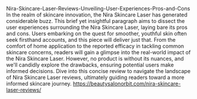 Nira-Skincare-Laser-Reviews-Unveiling-User-Experiences-Pros-and-Cons
In the realm of skincare innovation, the Nira Skincare Laser has generated considerable buzz.
This brief yet insightful paragraph aims to dissect the user experiences surrounding the Nira Skincare Laser, laying bare its pros and cons. Users embarking on the quest for smoother, youthful skin often seek firsthand accounts, and this piece will deliver just that. From the comfort of home application to the reported efficacy in tackling common skincare concerns, readers will gain a glimpse into the real-world impact of the Nira Skincare Laser. However, no product is without its nuances, and we'll candidly explore the drawbacks, ensuring potential users make informed decisions. Dive into this concise review to navigate the landscape of Nira Skincare Laser reviews, ultimately guiding readers toward a more informed skincare journey.
https://beautysalonorbit.com/nira-skincare-laser-reviews/
